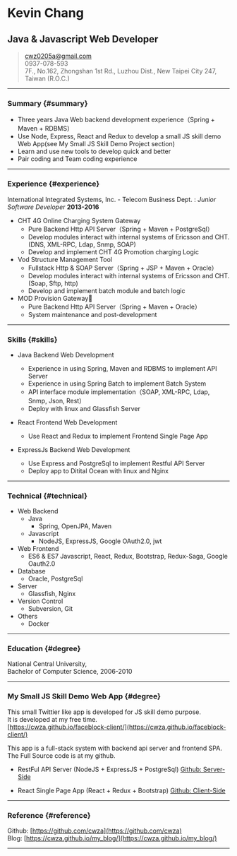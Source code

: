 # Kevin Chang
## Java & Javascript Web Developer
> [cwz0205a@gmail.com](mailto:cwz0205a@gmail.com)  
> 0937-078-593  
> 7F., No.162, Zhongshan 1st Rd., Luzhou Dist., New Taipei City 247, Taiwan (R.O.C.)  

------

### Summary {#summary}

* Three years Java Web backend development experience（Spring + Maven + RDBMS）
* Use Node, Express, React and Redux to develop a small JS skill demo Web App(see My Small JS Skill Demo Project section)
* Learn and use new tools to develop quick and better
* Pair coding and Team coding experience

------

### Experience {#experience}

International Integrated Systems, Inc. - Telecom Business Dept.
: *Junior Software Developer*
  __2013-2016__  

* CHT 4G Online Charging System Gateway
    + Pure Backend Http API Server（Spring + Maven + PostgreSql）
    + Develop modules interact with internal systems of Ericsson and CHT. (DNS, XML-RPC, Ldap, Snmp, SOAP)
    + Develop and implement CHT 4G Promotion charging Logic
* Vod Structure Management Tool
    + Fullstack Http & SOAP Server（Spring + JSP + Maven + Oracle）
    + Develop modules interact with internal systems of Ericsson and CHT. (Soap, Sftp, http)
    + Develop and implement batch module and batch logic
* MOD Provision Gateway
    + Pure Backend Http API Server（Spring + Maven + Oracle）
    + System maintenance and post-development

------

### Skills {#skills}

* Java Backend Web Development
    + Experience in using Spring, Maven and RDBMS to implement API Server
    + Experience in using Spring Batch to implement Batch System
    + API interface module implementation（SOAP, XML-RPC, Ldap, Snmp, Json, Rest）
    + Deploy with linux and Glassfish Server

* React Frontend Web Development
    + Use React and Redux to implement Frontend Single Page App

* ExpressJs Backend Web Development
    + Use Express and PostgreSql to implement Restful API Server
    + Deploy app to Ditital Ocean with linux and Nginx

-------

### Technical {#technical}

* Web Backend
    + Java
        - Spring, OpenJPA, Maven
    + Javascript
        - NodeJS, ExpressJS, Google OAuth2.0, jwt
* Web Frontend
    + ES6 & ES7 Javascript, React, Redux, Bootstrap, Redux-Saga, Google Oauth2.0
* Database
    + Oracle, PostgreSql
* Server
    + Glassfish, Nginx
* Version Control
    + Subversion, Git
* Others
    + Docker

------

### Education {#degree}
National Central University,  
Bachelor of Computer Science, 2006-2010

------

### My Small JS Skill Demo Web App {#degree}

This small Twittier like app is developed for JS skill demo purpose.  
It is developed at my free time.  
[https://cwza.github.io/faceblock-client/](https://cwza.github.io/faceblock-client/)

This app is a full-stack system with backend api server and frontend SPA.  
The Full Source code is at my github.

* RestFul API Server (NodeJS + ExpressJS + PostgreSql)
  [Github: Server-Side](https://github.com/cwza/faceblock-server)

* React Single Page App (React + Redux + Bootstrap)
  [Github: Client-Side](https://github.com/cwza/faceblock-client)

------

### Reference {#reference}

Github: [https://github.com/cwza](https://github.com/cwza)  
Blog: [https://cwza.github.io/my_blog/](https://cwza.github.io/my_blog/)

------
